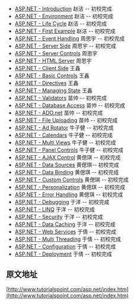 - [ASP.NET - Introduction](introduction.md)  赵洁 -- 初校完成
- [ASP.NET - Environment](environment_setup.md)  赵洁 -- 初校完成
- [ASP.NET - Life Cycle](life_cycle.md)  赵洁 -- 初校完成
- [ASP.NET - First Example](first_example.md)  赵洁 -- 初校完成
- [ASP.NET - Event Handling](event_handling.md)  周思宇 -- 初校完成
- [ASP.NET - Server Side](server_side.md)  周思宇 -- 初校完成
- [ASP.NET - Server Controls](server_controls.md)  周思宇
- [ASP.NET - HTML Server](html_server.md)  周思宇
- [ASP.NET - Client Side](client_side.md)  王鑫
- [ASP.NET - Basic Controls](basic_controls.md)  王鑫
- [ASP.NET - Directives](directives.md)  王鑫
- [ASP.NET - Managing State](managing_state.md)  王鑫
- [ASP.NET - Validators](validators.md) 苗帅 -- 初校完成
- [ASP.NET - Database Access](database_access.md) 苗帅 -- 初校完成
- [ASP.NET - ADO.net](ado_net.md) 苗帅 -- 初校完成
- [ASP.NET - File Uploading](file_uploading.md) 苗帅 -- 初校完成
- [ASP.NET - Ad Rotator](ad_rotator.md) 牛子健 -- 初校完成
- [ASP.NET - Calendars](calenders.md) 牛子健 -- 初校完成
- [ASP.NET - Multi Views](multi_views.md) 牛子健 -- 初校完成
- [ASP.NET - Panel Controls](panel_controls.md) 牛子健 -- 初校完成
- [ASP.NET - AJAX Control](control.md) 黄偲琪 -- 初校完成
- [ASP.NET - Data Sources](data_sources.md) 黄偲琪-- 初校完成
- [ASP.NET - Data Binding](data_binding.md) 黄偲琪 -- 初校完成
- [ASP.NET - Custom Controls](custom_controls.md) 黄偲琪 -- 初校完成
- [ASP.NET - Personalization](personalization.md) 黄偲琪 -- 初校完成
- [ASP.NET - Error Handling](error_handling.md) 黄偲琪 -- 初校完成
- [ASP.NET - Debugging](debugging.md) 于洋 -- 初校完成
- [ASP.NET - LINQ](linq.md) 于洋 -- 初校完成
- [ASP.NET - Security](security.md) 于洋 -- 初校完成
- [ASP.NET - Data Caching](data_caching.md) 于洋 -- 初校完成
- [ASP.NET - Web Services](web_services.md) 于倩 -- 初校完成
- [ASP.NET - Multi Threading](multi_threading.md) 于倩 -- 初校完成
- [ASP.NET - Configuration](configuration.md) 于倩 -- 初校完成
- [ASP.NET - Deployment](deployment.md)  于倩 -- 初校完成
 
## 原文地址

[http://www.tutorialspoint.com/asp.net/index.htm](http://www.tutorialspoint.com/asp.net/index.htm)
